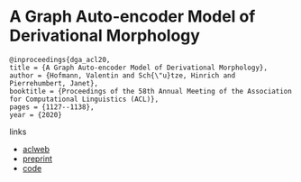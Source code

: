 # A Graph Auto-encoder Model of Derivational Morphology

```
@inproceedings{dga_acl20,
title = {A Graph Auto-encoder Model of Derivational Morphology},
author = {Hofmann, Valentin and Sch{\"u}tze, Hinrich and Pierrehumbert, Janet},
booktitle = {Proceedings of the 58th Annual Meeting of the Association for Computational Linguistics (ACL)},
pages = {1127--1138},
year = {2020}
```

links
- [aclweb](https://www.aclweb.org/anthology/2020.acl-main.106/)
- [preprint](http://www.phon.ox.ac.uk/jpierrehumbert/publications/Hofmann_etal_DGA_ACL2020.pdf)
- [code](https://github.com/valentinhofmann/dga)
